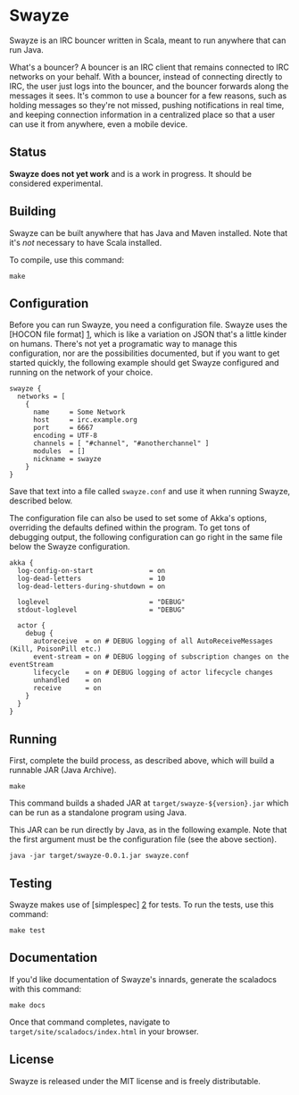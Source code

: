 Swayze
======

Swayze is an IRC bouncer written in Scala, meant to run anywhere that
can run Java.

What's a bouncer? A bouncer is an IRC client that remains connected to
IRC networks on your behalf. With a bouncer, instead of connecting
directly to IRC, the user just logs into the bouncer, and the bouncer
forwards along the messages it sees. It's common to use a bouncer for
a few reasons, such as holding messages so they're not missed, pushing
notifications in real time, and keeping connection information in
a centralized place so that a user can use it from anywhere, even
a mobile device.


Status
------

**Swayze does not yet work** and is a work in progress. It should be
considered experimental.


Building
--------

Swayze can be built anywhere that has Java and Maven installed. Note
that it's _not_ necessary to have Scala installed.

To compile, use this command:

    make


Configuration
-------------

Before you can run Swayze, you need a configuration file. Swayze uses
the [HOCON file format] [1], which is like a variation on JSON that's
a little kinder on humans. There's not yet a programatic way to manage
this configuration, nor are the possibilities documented, but if you
want to get started quickly, the following example should get Swayze
configured and running on the network of your choice.

    swayze {
      networks = [
        {
          name     = Some Network
          host     = irc.example.org
          port     = 6667
          encoding = UTF-8
          channels = [ "#channel", "#anotherchannel" ]
          modules  = []
          nickname = swayze
        }
    }

Save that text into a file called `swayze.conf` and use it when running
Swayze, described below.

The configuration file can also be used to set some of Akka's options,
overriding the defaults defined within the program. To get tons of
debugging output, the following configuration can go right in the same
file below the Swayze configuration.

    akka {
      log-config-on-start              = on
      log-dead-letters                 = 10
      log-dead-letters-during-shutdown = on

      loglevel                         = "DEBUG"
      stdout-loglevel                  = "DEBUG"

      actor {
        debug {
          autoreceive  = on # DEBUG logging of all AutoReceiveMessages (Kill, PoisonPill etc.)
          event-stream = on # DEBUG logging of subscription changes on the eventStream
          lifecycle    = on # DEBUG logging of actor lifecycle changes
          unhandled    = on
          receive      = on
        }
      }
    }


Running
-------

First, complete the build process, as described above, which will build
a runnable JAR (Java Archive).

    make

This command builds a shaded JAR at `target/swayze-${version}.jar` which
can be run as a standalone program using Java.

This JAR can be run directly by Java, as in the following example. Note
that the first argument must be the configuration file (see the above
section).

    java -jar target/swayze-0.0.1.jar swayze.conf


Testing
-------

Swayze makes use of [simplespec] [2] for tests. To run the tests, use this
command:

    make test


Documentation
-------------

If you'd like documentation of Swayze's innards, generate the scaladocs
with this command:

    make docs

Once that command completes, navigate to
`target/site/scaladocs/index.html` in your browser.


License
-------

Swayze is released under the MIT license and is freely distributable.


[1]: https://github.com/typesafehub/config/blob/master/HOCON.md
[2]: https://github.com/SimpleFinance/simplespec
